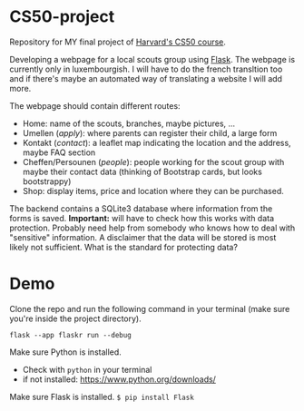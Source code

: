 # CS50-project
Repository for MY final project of [Harvard's CS50 course](https://pll.harvard.edu/course/cs50-introduction-computer-science).

Developing a webpage for a local scouts group using [Flask](https://flask.palletsprojects.com/en/3.0.x/). The webpage is currently only in luxembourgish. I will have to do the french transltion too and if there's maybe an automated way of translating a website I will add more.

The webpage should contain different routes: 
-   Home: name of the scouts, branches, maybe pictures, ...
-   Umellen (*apply*): where parents can register their child, a large form
-   Kontakt (*contact*): a leaflet map indicating the location and the address, maybe FAQ section
-   Cheffen/Persounen (*people*): people working for the scout group with maybe their contact data (thinking of Bootstrap cards, but looks bootstrappy)
-   Shop: display items, price and location where they can be purchased.

The backend contains a SQLite3 database where information from the forms is saved. **Important:** will have to check how this works with data protection. Probably need help from somebody who knows how to deal with "sensitive" information. A disclaimer that the data will be stored is most likely not sufficient. What is the standard for protecting data?

# Demo
Clone the repo and run the following command in your terminal (make sure you're inside the project directory).

`flask --app flaskr run --debug`

Make sure Python is installed.

-   Check with `python` in your terminal
-   if not installed: <https://www.python.org/downloads/>

Make sure Flask is installed.
`$ pip install Flask`




